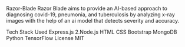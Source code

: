 Razor-Blade
Razor Blade aims to provide an AI-based approach to diagnosing covid-19, pneumonia, and tuberculosis by analyzing x-ray images with the help of an ai model that detects severity and accuracy.

Tech Stack Used
Express.js 2.Node.js
HTML
CSS
Bootstrap
MongoDB
Python
TensorFlow
License
MIT
